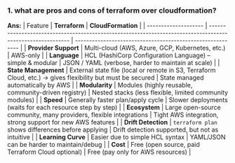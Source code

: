### 1. what are pros and cons of terraform over cloudformation?
**Ans:**
| Feature              | **Terraform**                                                                                              | **CloudFormation**                                         |
| -------------------- | ---------------------------------------------------------------------------------------------------------- | ---------------------------------------------------------- |
| **Provider Support** | Multi-cloud (AWS, Azure, GCP, Kubernetes, etc.)                                                            | AWS-only                                                   |
| **Language**         | HCL (HashiCorp Configuration Language) – simple & modular                                                  | JSON / YAML (verbose, harder to maintain at scale)         |
| **State Management** | External state file (local or remote in S3, Terraform Cloud, etc.) → gives flexibility but must be secured | State managed automatically by AWS                         |
| **Modularity**       | Modules (highly reusable, community-driven registry)                                                       | Nested stacks (less flexible, limited community modules)   |
| **Speed**            | Generally faster plan/apply cycle                                                                          | Slower deployments (waits for each resource step by step)  |
| **Ecosystem**        | Large open-source community, many providers, flexible integrations                                         | Tight AWS integration, strong support for new AWS features |
| **Drift Detection**  | `terraform plan` shows differences before applying                                                         | Drift detection supported, but not as intuitive            |
| **Learning Curve**   | Easier due to simple HCL syntax                                                                            | YAML/JSON can be harder to maintain/debug                  |
| **Cost**             | Free (open source, paid Terraform Cloud optional)                                                          | Free (pay only for AWS resources)                          |
